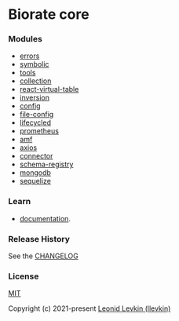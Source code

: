 # Biorate core

### Modules

* [errors](https://biorate.github.io/core/modules/errors.html)
* [symbolic](https://biorate.github.io/core/modules/symbolic.html)
* [tools](https://biorate.github.io/core/modules/tools.html)
* [collection](https://biorate.github.io/core/modules/collection.html)
* [react-virtual-table](https://biorate.github.io/core/modules/react_virtual_table.html)
* [inversion](https://biorate.github.io/core/modules/inversion.html)
* [config](https://biorate.github.io/core/modules/config.html)
* [file-config](https://biorate.github.io/core/modules/file_config.html)
* [lifecycled](https://biorate.github.io/core/modules/lifecycled.html)
* [prometheus](https://biorate.github.io/core/modules/prometheus.html)
* [amf](https://biorate.github.io/core/modules/amf.html)
* [axios](https://biorate.github.io/core/modules/axios.html)
* [connector](https://biorate.github.io/core/modules/connector.html)
* [schema-registry](https://biorate.github.io/core/modules/schema_registry.html)
* [mongodb](https://biorate.github.io/core/modules/mongodb.html)
* [sequelize](https://biorate.github.io/core/modules/sequelize.html)

### Learn
* [documentation](https://biorate.github.io/core/).

### Release History
See the [CHANGELOG](https://github.com/biorate/core/blob/master/CHANGELOG.md)

### License
[MIT](https://github.com/biorate/core/blob/master/LICENSE)

Copyright (c) 2021-present [Leonid Levkin (llevkin)](mailto:llevkin@yandex.ru)

